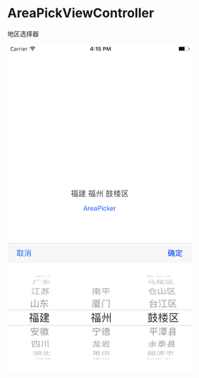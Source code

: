 # AreaPickViewController
地区选择器

![Image](https://github.com/ruanqiaohua/AreaPickViewController/blob/master/image.png)
